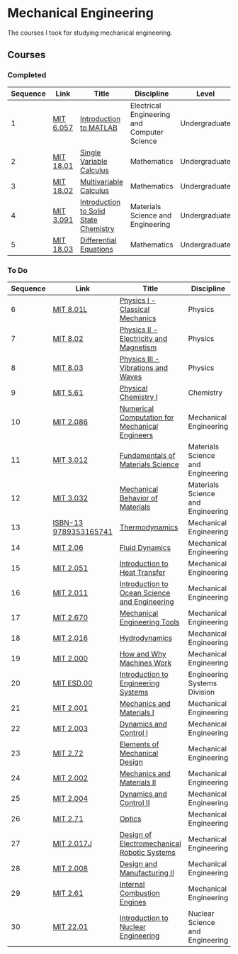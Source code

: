 # Mechanical Engineering

The courses I took for studying mechanical engineering.


## Courses


### Completed
| Sequence | Link | Title | Discipline | Level |
| ---- | ---- | ----- | ---------- | ----- |
| 1 | [MIT 6.057](https://ocw.mit.edu/courses/electrical-engineering-and-computer-science/6-057-introduction-to-matlab-january-iap-2019) | [Introduction to MATLAB](courses/6.057) | Electrical Engineering and Computer Science | Undergraduate |
| 2 | [MIT 18.01](https://ocw.mit.edu/courses/mathematics/18-01-single-variable-calculus-fall-2006) | [Single Variable Calculus](courses/18.01) | Mathematics | Undergraduate |
| 3 | [MIT 18.02](https://ocw.mit.edu/courses/mathematics/18-02-multivariable-calculus-fall-2007) | [Multivariable Calculus](courses/18.02) | Mathematics | Undergraduate |
| 4 | [MIT 3.091](https://ocw.mit.edu/courses/materials-science-and-engineering/3-091-introduction-to-solid-state-chemistry-fall-2018/) | [Introduction to Solid State Chemistry](courses/3.091) | Materials Science and Engineering | Undergraduate |
| 5 | [MIT 18.03](https://ocw.mit.edu/courses/mathematics/18-03-differential-equations-spring-2010/) | [Differential Equations]() | Mathematics | Undergraduate |


### To Do
| Sequence | Link | Title | Discipline | Level |
| ---- | ---- | ----- | ---------- | ----- |
| 6 | [MIT 8.01L](https://ocw.mit.edu/courses/physics/8-01l-physics-i-classical-mechanics-fall-2005/) | [Physics I - Classical Mechanics](courses/8.01L) | Physics | Undergraduate |
| 7 | [MIT 8.02](https://ocw.mit.edu/courses/physics/8-02-physics-ii-electricity-and-magnetism-spring-2007/) | [Physics II - Electricity and Magnetism]() | Physics | Undergraduate |
| 8 | [MIT 8.03](https://ocw.mit.edu/courses/physics/8-03-physics-iii-spring-2003/) | [Physics III - Vibrations and Waves]() | Physics | Undergraduate |
| 9 | [MIT 5.61](https://ocw.mit.edu/courses/chemistry/5-61-physical-chemistry-fall-2017) | [Physical Chemistry I]() | Chemistry | Undergraduate |
| 10 | [MIT 2.086](https://ocw.mit.edu/courses/mechanical-engineering/2-086-numerical-computation-for-mechanical-engineers-fall-2014) | [Numerical Computation for Mechanical Engineers]() | Mechanical Engineering | Undergraduate |
| 11 | [MIT 3.012](https://ocw.mit.edu/courses/materials-science-and-engineering/3-012-fundamentals-of-materials-science-fall-2005/) | [Fundamentals of Materials Science]() | Materials Science and Engineering | Undergraduate |
| 12 | [MIT 3.032](https://ocw.mit.edu/courses/materials-science-and-engineering/3-032-mechanical-behavior-of-materials-fall-2007/) | [Mechanical Behavior of Materials]() | Materials Science and Engineering | Undergraduate |
| 13 | [ISBN-13 9789353165741](https://isbnsearch.org/isbn/9353165741) | [Thermodynamics]() | Mechanical Engineering | Textbook |
| 14 | [MIT 2.06](https://ocw.mit.edu/courses/mechanical-engineering/2-06-fluid-dynamics-spring-2013/) | [Fluid Dynamics]() | Mechanical Engineering | Undergraduate |
| 15 | [MIT 2.051](https://ocw.mit.edu/courses/mechanical-engineering/2-051-introduction-to-heat-transfer-fall-2015/) | [Introduction to Heat Transfer]() | Mechanical Engineering | Undergraduate |
| 16 | [MIT 2.011](https://ocw.mit.edu/courses/mechanical-engineering/2-011-introduction-to-ocean-science-and-engineering-spring-2006) | [Introduction to Ocean Science and Engineering]() | Mechanical Engineering | Undergraduate |
| 17 | [MIT 2.670](https://ocw.mit.edu/courses/mechanical-engineering/2-670-mechanical-engineering-tools-january-iap-2004) | [Mechanical Engineering Tools]() | Mechanical Engineering | Undergraduate |
| 18 | [MIT 2.016](https://ocw.mit.edu/courses/mechanical-engineering/2-016-hydrodynamics-13-012-fall-2005/index.htm) | [Hydrodynamics]() | Mechanical Engineering | Undergraduate |
| 19 | [MIT 2.000](https://ocw.mit.edu/courses/mechanical-engineering/2-000-how-and-why-machines-work-spring-2002) | [How and Why Machines Work]() | Mechanical Engineering | Undergraduate |
| 20 | [MIT ESD.00](https://ocw.mit.edu/courses/engineering-systems-division/esd-00-introduction-to-engineering-systems-spring-2011) | [Introduction to Engineering Systems]() | Engineering Systems Division | Undergraduate |
| 21 | [MIT 2.001](https://ocw.mit.edu/courses/mechanical-engineering/2-001-mechanics-materials-i-fall-2006) | [Mechanics and Materials I]() | Mechanical Engineering | Undergraduate |
| 22 | [MIT 2.003](https://ocw.mit.edu/courses/mechanical-engineering/2-003j-dynamics-and-control-i-spring-2007) | [Dynamics and Control I]() | Mechanical Engineering | Undergraduate |
| 23 | [MIT 2.72](https://ocw.mit.edu/courses/mechanical-engineering/2-72-elements-of-mechanical-design-spring-2009) | [Elements of Mechanical Design]() | Mechanical Engineering | Undergraduate |
| 24 | [MIT 2.002](https://ocw.mit.edu/courses/mechanical-engineering/2-002-mechanics-and-materials-ii-spring-2004) | [Mechanics and Materials II]() | Mechanical Engineering | Undergraduate |
| 25 | [MIT 2.004](https://ocw.mit.edu/courses/mechanical-engineering/2-004-dynamics-and-control-ii-spring-2008) | [Dynamics and Control II]() | Mechanical Engineering | Undergraduate |
| 26 | [MIT 2.71](https://ocw.mit.edu/courses/mechanical-engineering/2-71-optics-spring-2014/index.htm) | [Optics]() | Mechanical Engineering | Undergraduate |
| 27 | [MIT 2.017J](https://ocw.mit.edu/courses/mechanical-engineering/2-017j-design-of-electromechanical-robotic-systems-fall-2009) | [Design of Electromechanical Robotic Systems]() | Mechanical Engineering | Undergraduate |
| 28 | [MIT 2.008](https://ocw.mit.edu/courses/mechanical-engineering/2-008-design-and-manufacturing-ii-spring-2004) | [Design and Manufacturing II]() | Mechanical Engineering | Undergraduate |
| 29 | [MIT 2.61](https://ocw.mit.edu/courses/mechanical-engineering/2-61-internal-combustion-engines-spring-2017) | [Internal Combustion Engines]() | Mechanical Engineering | Graduate |
| 30 | [MIT 22.01](https://ocw.mit.edu/courses/nuclear-engineering/22-01-introduction-to-nuclear-engineering-and-ionizing-radiation-fall-2016) | [Introduction to Nuclear Engineering]() | Nuclear Science and Engineering | Undergraduate |

